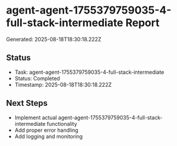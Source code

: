 # agent-agent-1755379759035-4-full-stack-intermediate Report

Generated: 2025-08-18T18:30:18.222Z

## Status
- Task: agent-agent-1755379759035-4-full-stack-intermediate
- Status: Completed
- Timestamp: 2025-08-18T18:30:18.222Z

## Next Steps
- Implement actual agent-agent-1755379759035-4-full-stack-intermediate functionality
- Add proper error handling
- Add logging and monitoring
